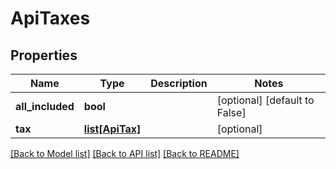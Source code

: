 # ApiTaxes

## Properties
Name | Type | Description | Notes
------------ | ------------- | ------------- | -------------
**all_included** | **bool** |  | [optional] [default to False]
**tax** | [**list[ApiTax]**](ApiTax.md) |  | [optional] 

[[Back to Model list]](../README.md#documentation-for-models) [[Back to API list]](../README.md#documentation-for-api-endpoints) [[Back to README]](../README.md)


